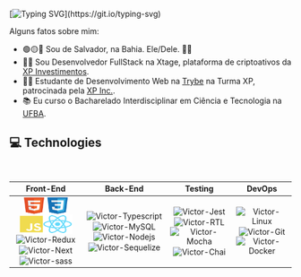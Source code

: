 [![Typing SVG](https://readme-typing-svg.herokuapp.com?duration=5400&color=F4F733&center=verdadeiro&vCenter=falso&lines=Ol%C3%A1%2C+boas+vindas+ao+meu+perfil!;Sou+o+Victor+Hugo+(ou+s%C3%B3+'Vitu')+%3A%5D)](https://git.io/typing-svg)

Alguns fatos sobre mim:

- 🟢🟡🔵 Sou de Salvador, na Bahia. Ele/Dele. 🏳️‍🌈
- 👨‍💼 Sou Desenvolvedor FullStack na Xtage, plataforma de criptoativos da [XP Investimentos](https://www.xpi.com.br/).
- 👨‍💻 Estudante de Desenvolvimento Web na [Trybe](https://www.betrybe.com/) na Turma XP, patrocinada pela [XP Inc.](https://www.xpinc.com/).
- 📚 Eu curso o Bacharelado Interdisciplinar em Ciência e Tecnologia na [UFBA](https://www.ufba.br/).

## 💻 Technologies

<div align="center" style="display: inline_block"><br>

Front-End | Back-End | Testing | DevOps
  :-----: | :------: | :------: | :------:
<img align="center" alt="Victor-HTML" height="30" width="42" src="https://raw.githubusercontent.com/devicons/devicon/master/icons/html5/html5-original.svg"><img align="center" alt="Victor-CSS" height="30" width="42" src="https://raw.githubusercontent.com/devicons/devicon/master/icons/css3/css3-original.svg"><img align="center" alt="Victor-Js" height="30" width="42" src="https://raw.githubusercontent.com/devicons/devicon/master/icons/javascript/javascript-plain.svg"><img align="center" alt="Victor-React" height="36" width="52" src="https://raw.githubusercontent.com/devicons/devicon/master/icons/react/react-original.svg"><img align="center" alt="Victor-Redux" height="31" width="44" src="https://cdn.jsdelivr.net/gh/devicons/devicon/icons/redux/redux-original.svg" /><img align="center" alt="Victor-Next" height="31" width="44"  src="https://cdn.jsdelivr.net/gh/devicons/devicon/icons/nextjs/nextjs-line.svg" /> <img align="center" alt="Victor-sass" height="31" width="44" src="https://cdn.jsdelivr.net/gh/devicons/devicon/icons/sass/sass-original.svg" /> | <img align="center" alt="Victor-Typescript" height="30" width="42" src="https://cdn.jsdelivr.net/gh/devicons/devicon/icons/typescript/typescript-original.svg" /> <img align="center" alt="Victor-MySQL" height="48" width="56" src="https://cdn.jsdelivr.net/gh/devicons/devicon/icons/mysql/mysql-original-wordmark.svg"><img align="center" alt="Victor-Nodejs" height="32" width="42" src="https://cdn.jsdelivr.net/gh/devicons/devicon/icons/nodejs/nodejs-original.svg" /><img align="center" alt="Victor-Sequelize" height="34" width="42" src="https://cdn.jsdelivr.net/gh/devicons/devicon/icons/sequelize/sequelize-original.svg" /> | <img align="center" alt="Victor-Jest" height="30" width="48" src="https://cdn.jsdelivr.net/gh/devicons/devicon/icons/jest/jest-plain.svg" /><img align="center" alt="Victor-RTL" height="34" width="34" src="https://testing-library.com/img/octopus-128x128.png" /><img align="center" alt="Victor-Mocha" height="34" width="50" src="https://cdn.jsdelivr.net/gh/devicons/devicon/icons/mocha/mocha-plain.svg" /><img align="center" alt="Victor-Chai" height="36" width="36" src="https://www.chaijs.com/img/chai-logo-small.png" /> | <img align="center" alt="Victor-Linux" height="30" width="42" src="https://cdn.jsdelivr.net/gh/devicons/devicon/icons/linux/linux-original.svg" /><img align="center" alt="Victor-Git" height="30" width="42" src="https://cdn.jsdelivr.net/gh/devicons/devicon/icons/git/git-original.svg" /><img align="center" alt="Victor-Docker" height="41" width="50" src="https://cdn.jsdelivr.net/gh/devicons/devicon/icons/docker/docker-original.svg">

</div>
